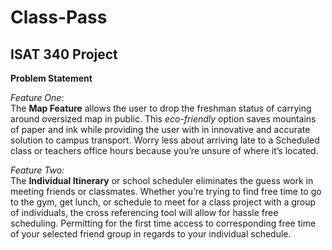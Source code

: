 Class-Pass
==========

<h2>ISAT 340 Project</h2>

<b>Problem Statement</b>

<i>Feature One:</i><br>
The <b>Map Feature</b> allows the user to drop the freshman status of carrying around oversized map in public. This <em>eco-friendly</em> option saves mountains of paper and ink while providing the user with in innovative and accurate solution to campus transport. Worry less about arriving late to a Scheduled class or teachers office hours because you’re unsure of where it’s located. 

<i>Feature Two:</i><br>
The <b>Individual Itinerary</b> or school scheduler eliminates the guess work in meeting friends or classmates. Whether you’re trying to find free time to go to the gym, get lunch, or schedule to meet for a class project with a group of individuals, the cross referencing tool will allow for hassle free scheduling. Permitting for the first time access to corresponding free time of your selected friend group in regards to your individual schedule. 



